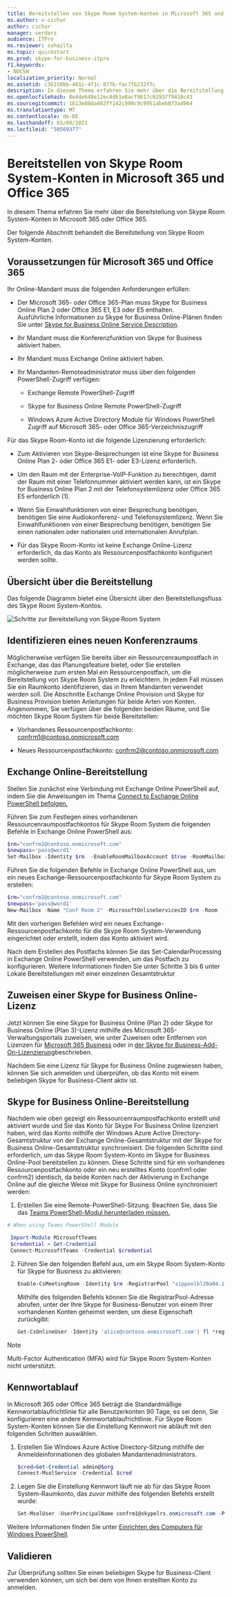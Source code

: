 ```yaml
---
title: Bereitstellen von Skype Room System-Konten in Microsoft 365 und Office 365
ms.author: v-cichur
author: cichur
manager: serdars
audience: ITPro
ms.reviewer: sohailta
ms.topic: quickstart
ms.prod: skype-for-business-itpro
f1.keywords:
- NOCSH
localization_priority: Normal
ms.assetid: c36150bb-461c-4f1c-877b-fac7fb232f7c
description: In diesem Thema erfahren Sie mehr über die Bereitstellung von Skype Room System-Konten in Microsoft 365 oder Office 365.
ms.openlocfilehash: 8e44e648e12ec4db1e8acf9617c02937f9418c41
ms.sourcegitcommit: 1613e08da482ff142c990c9c9951abeb873ad964
ms.translationtype: MT
ms.contentlocale: de-DE
ms.lasthandoff: 03/09/2021
ms.locfileid: "50569377"
---
```

# <a name="provisioning-skype-room-system-accounts-in-microsoft-365-and-office-365"></a>Bereitstellen von Skype Room System-Konten in Microsoft 365 und Office 365
 
In diesem Thema erfahren Sie mehr über die Bereitstellung von Skype Room System-Konten in Microsoft 365 oder Office 365.
  
Der folgende Abschnitt behandelt die Bereitstellung von Skype Room System-Konten.
  
## <a name="microsoft-365-and-office-365-prerequisites"></a>Voraussetzungen für Microsoft 365 und Office 365

Ihr Online-Mandant muss die folgenden Anforderungen erfüllen:
  
- Der Microsoft 365- oder Office 365-Plan muss Skype for Business Online Plan 2 oder Office 365 E1, E3 oder E5 enthalten. <br/>Ausführliche Informationen zu Skype for Business Online-Plänen finden Sie unter [Skype for Business Online Service Description](https://technet.microsoft.com/library/jj822172.aspx).
    
- Ihr Mandant muss die Konferenzfunktion von Skype for Business aktiviert haben.
    
- Ihr Mandant muss Exchange Online aktiviert haben. 
    
- Ihr Mandanten-Remoteadministrator muss über den folgenden PowerShell-Zugriff verfügen:
    
  - Exchange Remote PowerShell-Zugriff
    
  - Skype for Business Online Remote PowerShell-Zugriff
    
  - Windows Azure Active Directory Module für Windows PowerShell Zugriff auf Microsoft 365- oder Office 365-Verzeichniszugriff
    
Für das Skype Room-Konto ist die folgende Lizenzierung erforderlich:
  
- Zum Aktivieren von Skype-Besprechungen ist eine Skype for Business Online Plan 2- oder Office 365 E1- oder E3-Lizenz erforderlich.
    
- Um den Raum mit der Enterprise-VoIP-Funktion zu berechtigen, damit der Raum mit einer Telefonnummer aktiviert werden kann, ist ein Skype for Business Online Plan 2 mit der Telefonsystemlizenz oder Office 365 E5 erforderlich (1).
    
- Wenn Sie Einwahlfunktionen von einer Besprechung benötigen, benötigen Sie eine Audiokonferenz- und Telefonsystemlizenz.  Wenn Sie Einwahlfunktionen von einer Besprechung benötigen, benötigen Sie einen nationalen oder nationalen und internationalen Anrufplan. 
    
- Für das Skype Room-Konto ist keine Exchange Online-Lizenz erforderlich, da das Konto als Ressourcenpostfachkonto konfiguriert werden sollte.
    
## <a name="provisioning-overview"></a>Übersicht über die Bereitstellung

Das folgende Diagramm bietet eine Übersicht über den Bereitstellungsfluss des Skype Room System-Kontos.
  
![Schritte zur Bereitstellung von Skype Room System](../../media/354c5659-317b-4e85-a1bc-c60c07f305a4.png)
  
## <a name="identify-a-new-conference-room"></a>Identifizieren eines neuen Konferenzraums

Möglicherweise verfügen Sie bereits über ein Ressourcenraumpostfach in Exchange, das das Planungsfeature bietet, oder Sie erstellen möglicherweise zum ersten Mal ein Ressourcenpostfach, um die Bereitstellung von Skype Room System zu erleichtern. In jedem Fall müssen Sie ein Raumkonto identifizieren, das in Ihrem Mandanten verwendet werden soll. Die Abschnitte Exchange Online Provision und Skype for Business Provision bieten Anleitungen für beide Arten von Konten. Angenommen, Sie verfügen über die folgenden beiden Räume, und Sie möchten Skype Room System für beide Bereitstellen:
  
- Vorhandenes Ressourcenpostfachkonto: confrm1@contoso.onmicrosoft.com
    
- Neues Ressourcenpostfachkonto: confrm2@contoso.onmicrosoft.com
    
## <a name="exchange-online-provisioning"></a>Exchange Online-Bereitstellung

Stellen Sie zunächst eine Verbindung mit Exchange Online PowerShell auf, indem Sie die Anweisungen im Thema [Connect to Exchange Online PowerShell befolgen.](https://go.microsoft.com/fwlink/p/?LinkId=396554)
  
Führen Sie zum Festlegen eines vorhandenen Ressourcenraumpostfachkontos für Skype Room System die folgenden Befehle in Exchange Online PowerShell aus:
  
```powershell
$rm="confrm1@contoso.onmicrosoft.com"
$newpass='pass@word1'
Set-Mailbox -Identity $rm  -EnableRoomMailboxAccount $true -RoomMailboxPassword (ConvertTo-SecureString $newpass -AsPlainText -Force)
```

Führen Sie die folgenden Befehle in Exchange Online PowerShell aus, um ein neues Exchange-Ressourcenpostfachkonto für Skype Room System zu erstellen:
  
```powershell
$rm="confrm2@contoso.onmicrosoft.com"
$newpass='pass@word1'
New-Mailbox -Name "Conf Room 2" -MicrosoftOnlineServicesID $rm -Room  -EnableRoomMailboxAccount $true -RoomMailboxPassword (ConvertTo-SecureString $newpass -AsPlainText -Force)
```

Mit den vorherigen Befehlen wird ein neues Exchange-Ressourcenpostfachkonto für die Skype Room System-Verwendung eingerichtet oder erstellt, indem das Konto aktiviert wird.
  
Nach dem Erstellen des Postfachs können Sie das Set-CalendarProcessing in Exchange Online PowerShell verwenden, um das Postfach zu konfigurieren. Weitere Informationen finden Sie unter Schritte 3 bis 6 unter Lokale Bereitstellungen mit einer einzelnen Gesamtstruktur

## <a name="assigning-a-skype-for-business-online-license"></a>Zuweisen einer Skype for Business Online-Lizenz

Jetzt können Sie eine Skype for Business Online (Plan 2) oder Skype for Business Online (Plan 3)-Lizenz mithilfe des Microsoft 365-Verwaltungsportals zuweisen, wie unter Zuweisen oder Entfernen von Lizenzen für [Microsoft 365 Business](https://support.office.com/article/Assign-or-remove-licenses-for-Office-365-for-business-997596b5-4173-4627-b915-36abac6786dc?ui=en-US&amp;rs=en-US&amp;ad=US) oder in [der Skype for Business-Add-On-Lizenzierung](https://support.office.com/article/Skype-for-Business-add-on-licensing-3ed752b1-5983-43f9-bcfd-760619ab40a7)beschrieben. 
  
Nachdem Sie eine Lizenz für Skype for Business Online zugewiesen haben, können Sie sich anmelden und überprüfen, ob das Konto mit einem beliebigen Skype for Business-Client aktiv ist.
  
## <a name="skype-for-business-online-provisioning"></a>Skype for Business Online-Bereitstellung

Nachdem wie oben gezeigt ein Ressourcenraumpostfachkonto erstellt und aktiviert wurde und Sie das Konto für Skype For Business Online lizenziert haben, wird das Konto mithilfe der Windows Azure Active Directory-Gesamtstruktur von der Exchange Online-Gesamtstruktur mit der Skype for Business Online-Gesamtstruktur synchronisiert. Die folgenden Schritte sind erforderlich, um das Skype Room System-Konto im Skype for Business Online-Pool bereitstellen zu können. Diese Schritte sind für ein vorhandenes Ressourcenpostfachkonto oder ein neu erstelltes Konto (confrm1 oder confrm2) identisch, da beide Konten nach der Aktivierung in Exchange Online auf die gleiche Weise mit Skype for Business Online synchronisiert werden:
  
1. Erstellen Sie eine Remote-PowerShell-Sitzung. Beachten Sie, dass Sie das [Teams PowerShell-Modul herunterladen müssen.](https://docs.microsoft.com/microsoftteams/teams-powershell-install)
    
  ```powershell
  # When using Teams PowerShell Module

   Import-Module MicrosoftTeams
   $credential = Get-Credential
   Connect-MicrosoftTeams -Credential $credential
  ```

2. Führen Sie den folgenden Befehl aus, um ein Skype Room System-Konto für Skype for Business zu aktivieren:
    
   ```powershell
   Enable-CsMeetingRoom -Identity $rm -RegistrarPool "sippoolbl20a04.infra.lync.com" -SipAddressType EmailAddress
   ```

    Mithilfe des folgenden Befehls können Sie die RegistrarPool-Adresse abrufen, unter der Ihre Skype for Business-Benutzer von einem Ihrer vorhandenen Konten geheimst werden, um diese Eigenschaft zurückgibt:
    
   ```powershell
   Get-CsOnlineUser -Identity 'alice@contoso.onmicrosoft.com'| fl *registrarpool*
   ```

>[!NOTE] 
>Multi-Factor Authentication (MFA) wird für Skype Room System-Konten nicht unterstützt. 

## <a name="password-expiration"></a>Kennwortablauf

In Microsoft 365 oder Office 365 beträgt die Standardmäßige Kennwortablaufrichtlinie für alle Benutzerkonten 90 Tage, es sei denn, Sie konfigurieren eine andere Kennwortablaufrichtlinie. Für Skype Room System-Konten können Sie die Einstellung Kennwort nie abläuft mit den folgenden Schritten auswählen.
  
1. Erstellen Sie Windows Azure Active Directory-Sitzung mithilfe der Anmeldeinformationen des globalen Mandantenadministrators.
    
    ```powershell
    $cred=Get-Credential admin@$org
    Connect-MsolService -Credential $cred
    ```

2. Legen Sie die Einstellung Kennwort läuft nie ab für das Skype Room System-Raumkonto, das zuvor mithilfe des folgenden Befehls erstellt wurde:
    
   ```powershell
   Set-MsolUser -UserPrincipalName confrm1@skypelrs.onmicrosoft.com -PasswordNeverExpires $true
   ```

Weitere Informationen finden Sie unter [Einrichten des Computers für Windows PowerShell](https://docs.microsoft.com/SkypeForBusiness/set-up-your-computer-for-windows-powershell/set-up-your-computer-for-windows-powershell).
  
## <a name="validate"></a>Validieren

Zur Überprüfung sollten Sie einen beliebigen Skype for Business-Client verwenden können, um sich bei dem von Ihnen erstellten Konto zu anmelden.

